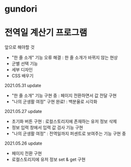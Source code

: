 # gundori
# 전역일 계산기 프로그램

앞으로 해야할 것
- "한 줄 소개" 기능 오류 해결 : 한 줄 소개가 바뀌지 않는 현상
- 군별 선택 기능
- 세부 디자인
- CSS 배우기

2021.05.31 update
- "한 줄 소개" 기능 구현 중 : 페이지 전환하면서 값 전달 구현
- "나의 군생활 여정" 구현 완료! : 백분율로 시각화

2021.05.27 update
- 초기화 버튼 구현 : 로컬스토리지에 존재하는 유저 정보 삭제
- 정보 입력 창에서 입력 값 검사 기능 구현
- "나의 군생활 여정" : 전역일까지 퍼센트로 보여주는 기능 구현 중

2021.05.26 update
- 페이지 전환 구현
- 로컬스토리지에 유저 정보 set & get 구현
